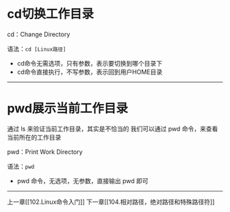 # cd切换工作目录

cd：Change Directory

语法：`cd [Linux路径]`
- cd命令无需选项，只有参数，表示要切换到哪个目录下
- cd命令直接执行，不写参数，表示回到用户HOME目录

---

# pwd展示当前工作目录

通过 ls 来验证当前工作目录，其实是不恰当的
我们可以通过 pwd 命令，来查看当前所在的工作目录

pwd：Print Work Directory

语法：`pwd`
- pwd 命令，无选项，无参数，直接输出 pwd 即可

---

上一章[[102.Linux命令入门]]
下一章[[104.相对路径，绝对路径和特殊路径符]]
